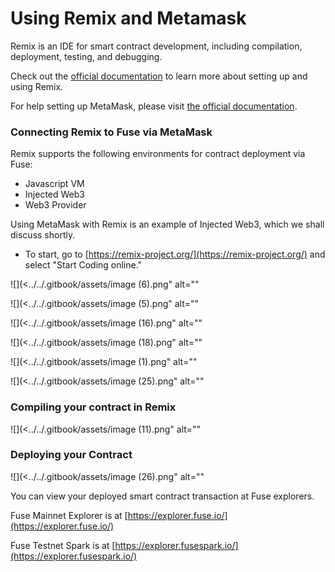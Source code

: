 # Using Remix and Metamask

Remix is an IDE for smart contract development, including compilation, deployment, testing, and debugging.

Check out the [official documentation](https://remix-ide.readthedocs.io/en/latest/) to learn more about setting up and using Remix.

For help setting up MetaMask, please visit [the official documentation](https://metamask.zendesk.com/hc/en-us).

### Connecting Remix to Fuse via MetaMask <a href="#connecting-remix-to-gnosis-via-metamask" id="connecting-remix-to-gnosis-via-metamask"></a>

Remix supports the following environments for contract deployment via Fuse:

* Javascript VM
* Injected Web3
* Web3 Provider

Using MetaMask with Remix is an example of Injected Web3, which we shall discuss shortly.

* To start, go to [https://remix-project.org/](https://remix-project.org/) and select "Start Coding online."

!\[]\(<../../.gitbook/assets/image (6).png" alt=""

!\[]\(<../../.gitbook/assets/image (5).png" alt=""

!\[]\(<../../.gitbook/assets/image (16).png" alt=""

!\[]\(<../../.gitbook/assets/image (18).png" alt=""

!\[]\(<../../.gitbook/assets/image (1).png" alt=""

!\[]\(<../../.gitbook/assets/image (25).png" alt=""

### Compiling your contract in Remix <a href="#compiling-your-contract-in-remix" id="compiling-your-contract-in-remix"></a>

!\[]\(<../../.gitbook/assets/image (11).png" alt=""

### Deploying your Contract <a href="#deploying-your-contract" id="deploying-your-contract"></a>

!\[]\(<../../.gitbook/assets/image (26).png" alt=""

You can view your deployed smart contract transaction at Fuse explorers.

Fuse Mainnet Explorer is at [https://explorer.fuse.io/](https://explorer.fuse.io/)

Fuse Testnet Spark is at [https://explorer.fusespark.io/](https://explorer.fusespark.io/)
